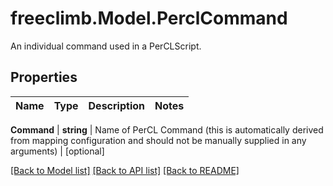 # freeclimb.Model.PerclCommand
An individual command used in a PerCLScript.



## Properties

Name | Type | Description | Notes
------------ | ------------- | ------------- | -------------

**Command** | **string** | Name of PerCL Command (this is automatically derived from mapping configuration and should not be manually supplied in any arguments) | [optional] 


 [[Back to Model list]](../README.md#documentation-for-models) [[Back to API list]](../README.md#documentation-for-api-endpoints) [[Back to README]](../README.md)



